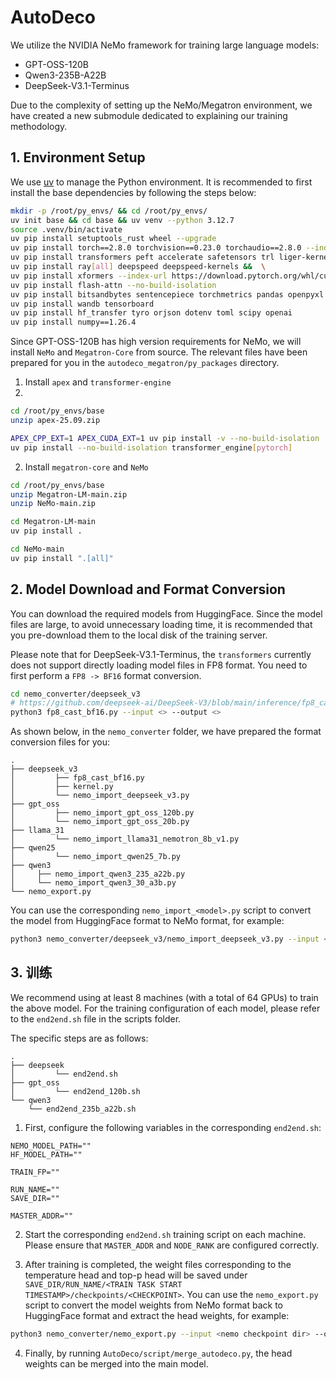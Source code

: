 # AutoDeco

We utilize the NVIDIA NeMo framework for training large language models:

- GPT-OSS-120B
- Qwen3-235B-A22B
- DeepSeek-V3.1-Terminus

Due to the complexity of setting up the NeMo/Megatron environment, we have created a new submodule dedicated to explaining our training methodology.

## 1. Environment Setup

We use [uv](https://github.com/astral-sh/uv) to manage the Python environment. It is recommended to first install the base dependencies by following the steps below:

```bash
mkdir -p /root/py_envs/ && cd /root/py_envs/ 
uv init base && cd base && uv venv --python 3.12.7 
source .venv/bin/activate 
uv pip install setuptools_rust wheel --upgrade 
uv pip install torch==2.8.0 torchvision==0.23.0 torchaudio==2.8.0 --index-url https://download.pytorch.org/whl/cu128 
uv pip install transformers peft accelerate safetensors trl liger-kernel 
uv pip install ray[all] deepspeed deepspeed-kernels &&  \
uv pip install xformers --index-url https://download.pytorch.org/whl/cu128 --no-build-isolation 
uv pip install flash-attn --no-build-isolation 
uv pip install bitsandbytes sentencepiece torchmetrics pandas openpyxl 
uv pip install wandb tensorboard 
uv pip install hf_transfer tyro orjson dotenv toml scipy openai
uv pip install numpy==1.26.4 
```

Since GPT-OSS-120B has high version requirements for NeMo, we will install `NeMo` and `Megatron-Core` from source. 
The relevant files have been prepared for you in the `autodeco_megatron/py_packages` directory.

1. Install `apex` and `transformer-engine`
2. 
```bash
cd /root/py_envs/base 
unzip apex-25.09.zip

APEX_CPP_EXT=1 APEX_CUDA_EXT=1 uv pip install -v --no-build-isolation .
uv pip install --no-build-isolation transformer_engine[pytorch]
```

2. Install `megatron-core` and `NeMo`

```bash
cd /root/py_envs/base 
unzip Megatron-LM-main.zip
unzip NeMo-main.zip

cd Megatron-LM-main
uv pip install .

cd NeMo-main
uv pip install ".[all]"
```

## 2. Model Download and Format Conversion

You can download the required models from HuggingFace. Since the model files are large, to avoid unnecessary loading time, it is recommended that you pre-download them to the local disk of the training server.

Please note that for DeepSeek-V3.1-Terminus, the `transformers` currently does not support directly loading model files in FP8 format. You need to first perform a `FP8 -> BF16` format conversion.

```bash 
cd nemo_converter/deepseek_v3
# https://github.com/deepseek-ai/DeepSeek-V3/blob/main/inference/fp8_cast_bf16.py
python3 fp8_cast_bf16.py --input <> --output <>
```

As shown below, in the `nemo_converter` folder, we have prepared the format conversion files for you:

```textmate
.
├── deepseek_v3
│         ├── fp8_cast_bf16.py
│         ├── kernel.py
│         └── nemo_import_deepseek_v3.py
├── gpt_oss
│         ├── nemo_import_gpt_oss_120b.py
│         └── nemo_import_gpt_oss_20b.py
├── llama_31
│         └── nemo_import_llama31_nemotron_8b_v1.py
├── qwen25
│         └── nemo_import_qwen25_7b.py
├── qwen3
│     ├── nemo_import_qwen3_235_a22b.py
│     └── nemo_import_qwen3_30_a3b.py
└── nemo_export.py
```

You can use the corresponding `nemo_import_<model>.py` script to convert the model from HuggingFace format to NeMo format, for example:

```bash
python3 nemo_converter/deepseek_v3/nemo_import_deepseek_v3.py --input <hf model path> --output <nemo format save path>
```

## 3. 训练

We recommend using at least 8 machines (with a total of 64 GPUs) to train the above model. For the training configuration of each model, please refer to the `end2end.sh` file in the scripts folder.

The specific steps are as follows:


```textmate
.
├── deepseek
│         └── end2end.sh
├── gpt_oss
│         └── end2end_120b.sh
└── qwen3
    └── end2end_235b_a22b.sh
```

1. First, configure the following variables in the corresponding `end2end.sh`:

```textmate
NEMO_MODEL_PATH=""
HF_MODEL_PATH=""

TRAIN_FP=""

RUN_NAME=""
SAVE_DIR=""

MASTER_ADDR=""
```

2. Start the corresponding `end2end.sh` training script on each machine. Please ensure that `MASTER_ADDR` and `NODE_RANK` are configured correctly.

3. After training is completed, the weight files corresponding to the temperature head and top-p head will be saved under
   `SAVE_DIR/RUN_NAME/<TRAIN TASK START TIMESTAMP>/checkpoints/<CHECKPOINT>`.
   You can use the `nemo_export.py` script to convert the model weights from NeMo format back to HuggingFace format and extract the head weights, for example:

```bash
python3 nemo_converter/nemo_export.py --input <nemo checkpoint dir> --output <hf save dir> --target hf-peft
```

4. Finally, by running `AutoDeco/script/merge_autodeco.py`, the head weights can be merged into the main model.
